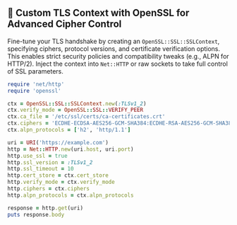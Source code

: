 ## 🔐 Custom TLS Context with OpenSSL for Advanced Cipher Control
Fine-tune your TLS handshake by creating an `OpenSSL::SSL::SSLContext`, specifying ciphers, protocol versions, and certificate verification options. This enables strict security policies and compatibility tweaks (e.g., ALPN for HTTP/2). Inject the context into `Net::HTTP` or raw sockets to take full control of SSL parameters.

```ruby
require 'net/http'
require 'openssl'

ctx = OpenSSL::SSL::SSLContext.new(:TLSv1_2)
ctx.verify_mode = OpenSSL::SSL::VERIFY_PEER
ctx.ca_file = '/etc/ssl/certs/ca-certificates.crt'
ctx.ciphers = 'ECDHE-ECDSA-AES256-GCM-SHA384:ECDHE-RSA-AES256-GCM-SHA384'
ctx.alpn_protocols = ['h2', 'http/1.1']

uri = URI('https://example.com')
http = Net::HTTP.new(uri.host, uri.port)
http.use_ssl = true
http.ssl_version = :TLSv1_2
http.ssl_timeout = 10
http.cert_store = ctx.cert_store
http.verify_mode = ctx.verify_mode
http.ciphers = ctx.ciphers
http.alpn_protocols = ctx.alpn_protocols

response = http.get(uri)
puts response.body
```